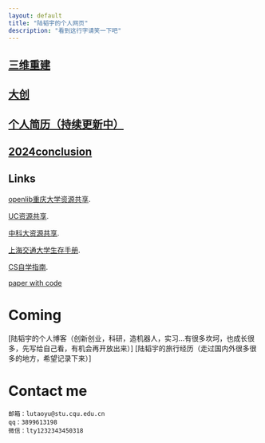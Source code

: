 ```yaml
---
layout: default
title: "陆韬宇的个人网页"
description: "看到这行字请笑一下吧"
---
```



## [三维重建](./gaussian.html)
## [大创](./timellm.html)
## [个人简历（持续更新中）](./lutaoyuCV.html)

## [2024conclusion](./2024conclusion.pdf)

## Links<br>

[openlib重庆大学资源共享](https://cqu-openlib.cn/).<br>

[UC资源共享](https://github.com/horaceyi/CQU-UC-JCI).<br>

[中科大资源共享](https://ustc-resource.github.io/USTC-Course).<br>

[上海交通大学生存手册](https://survivesjtu.gitbook.io/survivesjtumanual).<br>

[CS自学指南](https://csdiy.wiki/).<br>

[paper with code](https://paperswithcode.com/)<br>

# Coming

[陆韬宇的个人博客（创新创业，科研，造机器人，实习...有很多坎坷，也成长很多，先写给自己看，有机会再开放出来）]
[陆韬宇的旅行经历（走过国内外很多很多的地方，希望记录下来）]

# Contact me
```
邮箱：lutaoyu@stu.cqu.edu.cn 
qq：3899613198
微信：lty1232343450318
```






